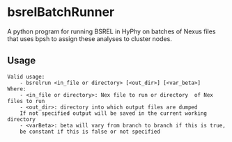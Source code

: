 bsrelBatchRunner
================

A python program for running BSREL in HyPhy on batches of Nexus files that
uses bpsh to assign these analyses to cluster nodes.

Usage
-----

    Valid usage:
    	- bsrelrun <in_file or directory> [<out_dir>] [<var_beta>]
    Where:
    	- <in_file or directory>: Nex file to run or directory  of Nex files to run
    	- <out_dir>: directory into which output files are dumped
    	If not specified output will be saved in the current working directory
    	- <varBeta>: beta will vary from branch to branch if this is true,
        be constant if this is false or not specified

